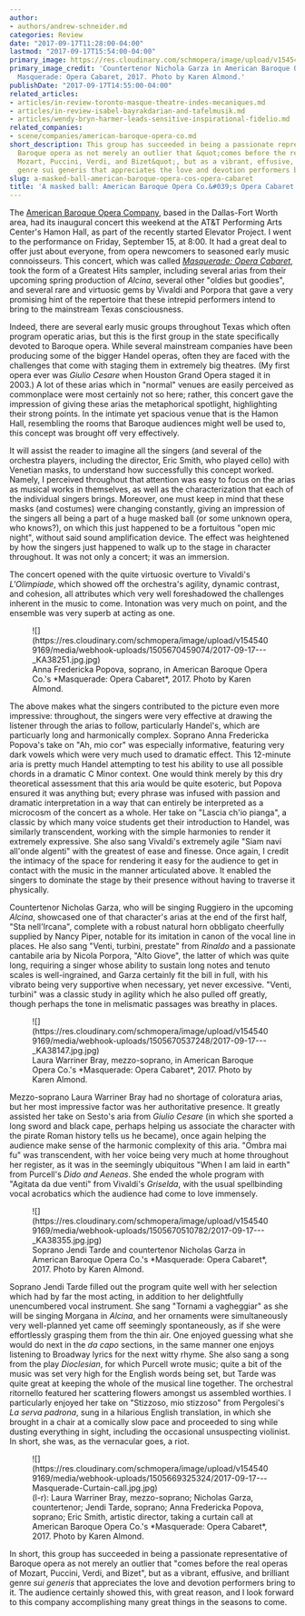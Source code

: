 ```yaml
---
author:
- authors/andrew-schneider.md
categories: Review
date: "2017-09-17T11:28:00-04:00"
lastmod: "2017-09-17T15:54:00-04:00"
primary_image: https://res.cloudinary.com/schmopera/image/upload/v1545409169/media/webhook-uploads/1505670433175/2017-09-17---square---_KA38212.jpg.jpg
primary_image_credit: 'Countertenor Nichola Garza in American Baroque Opera Co.''s
  Masquerade: Opera Cabaret, 2017. Photo by Karen Almond.'
publishDate: "2017-09-17T14:55:00-04:00"
related_articles:
- articles/in-review-toronto-masque-theatre-indes-mecaniques.md
- articles/in-review-isabel-bayrakdarian-and-tafelmusik.md
- articles/wendy-bryn-harmer-leads-sensitive-inspirational-fidelio.md
related_companies:
- scene/companies/american-baroque-opera-co.md
short_description: This group has succeeded in being a passionate representative of
  Baroque opera as not merely an outlier that &quot;comes before the real operas of
  Mozart, Puccini, Verdi, and Bizet&quot;, but as a vibrant, effusive, and brilliant
  genre sui generis that appreciates the love and devotion performers bring to it.
slug: a-masked-ball-american-baroque-opera-cos-opera-cabaret
title: 'A masked ball: American Baroque Opera Co.&#039;s Opera Cabaret'
---
```


The [American Baroque Opera Company](/scene/companies/american-baroque-opera-co/), based in the Dallas-Fort Worth area, had its inaugural concert this weekend at the AT&T Performing Arts Center's Hamon Hall, as part of the recently started Elevator Project. I went to the performance on Friday, September 15, at 8:00. It had a great deal to offer just about everyone, from opera newcomers to seasoned early music connoisseurs. This concert, which was called [*Masquerade: Opera Cabaret*](https://www.baroqueopera.org/new-page/), took the form of a Greatest Hits sampler, including several arias from their upcoming spring production of *Alcina*, several other "oldies but goodies", and several rare and virtuosic gems by Vivaldi and Porpora that gave a very promising hint of the repertoire that these intrepid performers intend to bring to the mainstream Texas consciousness.

Indeed, there are several early music groups throughout Texas which often program operatic arias, but this is the first group in the state specifically devoted to Baroque opera. While several mainstream companies have been producing some of the bigger Handel operas, often they are faced with the challenges that come with staging them in extremely big theatres. (My first opera ever was *Giulio Cesare* when Houston Grand Opera staged it in 2003.) A lot of these arias which in "normal" venues are easily perceived as commonplace were most certainly not so here; rather, this concert gave the impression of giving these arias the metaphorical spotlight, highlighting their strong points. In the intimate yet spacious venue that is the Hamon Hall, resembling the rooms that Baroque audiences might well be used to, this concept was brought off very effectively.

It will assist the reader to imagine all the singers (and several of the orchestra players, including the director, Eric Smith, who played cello) with Venetian masks, to understand how successfully this concept worked. Namely, I perceived throughout that attention was easy to focus on the arias as musical works in themselves, as well as the characterization that each of the individual singers brings. Moreover, one must keep in mind that these masks (and costumes) were changing constantly, giving an impression of the singers all being a part of a huge masked ball (or some unknown opera, who knows?), on which this just happened to be a fortuitous "open mic night", without said sound amplification device. The effect was heightened by how the singers just happened to walk up to the stage in character throughout. It was not only a concert; it was an immersion.

The concert opened with the quite virtuosic overture to Vivaldi's *L'Olimpiade*, which showed off the orchestra's agility, dynamic contrast, and cohesion, all attributes which very well foreshadowed the challenges inherent in the music to come. Intonation was very much on point, and the ensemble was very superb at acting as one.

<figure data-type="image">![](https://res.cloudinary.com/schmopera/image/upload/v1545409169/media/webhook-uploads/1505670459074/2017-09-17---_KA38251.jpg.jpg)<figcaption>Anna Fredericka Popova, soprano, in American Baroque Opera Co.'s *Masquerade: Opera Cabaret*, 2017. Photo by Karen Almond.</figcaption>
</figure>

The above makes what the singers contributed to the picture even more impressive: throughout, the singers were very effective at drawing the listener through the arias to follow, particularly Handel's, which are particuarly long and harmonically complex. Soprano Anna Fredericka Popova's take on "Ah, mio cor" was especially informative, featuring very dark vowels which were very much used to dramatic effect. This 12-minute aria is pretty much Handel attempting to test his ability to use all possible chords in a dramatic C Minor context. One would think merely by this dry theoretical assessment that this aria would be quite esoteric, but Popova ensured it was anything but; every phrase was infused with passion and dramatic interpretation in a way that can entirely be interpreted as a microcosm of the concert as a whole. Her take on "Lascia ch'io pianga", a classic by which many voice students get their introduction to Handel, was similarly transcendent, working with the simple harmonies to render it extremely expressive. She also sang Vivaldi's extremely agile "Siam navi all'onde algenti" with the greatest of ease and finesse. Once again, I credit the intimacy of the space for rendering it easy for the audience to get in contact with the music in the manner articulated above. It enabled the singers to dominate the stage by their presence without having to traverse it physically.

Countertenor Nicholas Garza, who will be singing Ruggiero in the upcoming *Alcina*, showcased one of that character's arias at the end of the first half, "Sta nell'Ircana", complete with a robust natural horn obbligato cheerfully supplied by Nancy Piper, notable for its imitation in canon of the vocal line in places. He also sang "Venti, turbini, prestate" from *Rinaldo* and a passionate cantabile aria by Nicola Porpora, "Alto Giove", the latter of which was quite long, requiring a singer whose ability to sustain long notes and tenuto scales is well-ingrained, and Garza certainly fit the bill in full, with his vibrato being very supportive when necessary, yet never excessive. "Venti, turbini" was a classic study in agility which he also pulled off greatly, though perhaps the tone in melismatic passages was breathy in places.

<figure data-type="image">![](https://res.cloudinary.com/schmopera/image/upload/v1545409169/media/webhook-uploads/1505670537248/2017-09-17---_KA38147.jpg.jpg)<figcaption>Laura Warriner Bray, mezzo-soprano, in American Baroque Opera Co.'s *Masquerade: Opera Cabaret*, 2017. Photo by Karen Almond.</figcaption>
</figure>

Mezzo-soprano Laura Warriner Bray had no shortage of coloratura arias, but her most impressive factor was her authoritative presence. It greatly assisted her take on Sesto's aria from *Giulio Cesare* (in which she sported a long sword and black cape, perhaps helping us associate the character with the pirate Roman history tells us he became), once again helping the audience make sense of the harmonic complexity of this aria. "Ombra mai fu" was transcendent, with her voice being very much at home throughout her register, as it was in the seemingly ubiquitous "When I am laid in earth" from Purcell's *Dido and Aeneas*. She ended the whole program with "Agitata da due venti" from Vivaldi's *Griselda*, with the usual spellbinding vocal acrobatics which the audience had come to love immensely.

<figure data-type="image">![](https://res.cloudinary.com/schmopera/image/upload/v1545409169/media/webhook-uploads/1505670510782/2017-09-17---_KA38355.jpg.jpg)
<figcaption>Soprano Jendi Tarde and countertenor Nicholas Garza in American Baroque Opera Co.'s *Masquerade: Opera Cabaret*, 2017. Photo by Karen Almond.</figcaption>
</figure>

Soprano Jendi Tarde filled out the program quite well with her selection which had by far the most acting, in addition to her delightfully unencumbered vocal instrument. She sang "Tornami a vagheggiar" as she will be singing Morgana in *Alcina*, and her ornaments were simultaneously very well-planned yet came off seemingly spontaneously, as if she were effortlessly grasping them from the thin air. One enjoyed guessing what she would do next in the *da capo* sections, in the same manner one enjoys listening to Broadway lyrics for the next witty rhyme. She also sang a song from the play *Dioclesian*, for which Purcell wrote music; quite a bit of the music was set very high for the English words being set, but Tarde was quite great at keeping the whole of the musical line together. The orchestral ritornello featured her scattering flowers amongst us assembled worthies. I particularly enjoyed her take on "Stizzoso, mio stizzoso" from Pergolesi's *La serva padrona*, sung in a hilarious English translation, in which she brought in a chair at a comically slow pace and proceeded to sing while dusting everything in sight, including the occasional unsuspecting violinist. In short, she was, as the vernacular goes, a riot.

<figure data-type="image">![](https://res.cloudinary.com/schmopera/image/upload/v1545409169/media/webhook-uploads/1505669325324/2017-09-17---Masquerade-Curtain-call.jpg.jpg)
<figcaption>(l-r): Laura Warriner Bray, mezzo-soprano; Nicholas Garza, countertenor; Jendi Tarde, soprano; Anna Fredericka Popova, soprano; Eric Smith, artistic director, taking a curtain call at American Baroque Opera Co.'s *Masquerade: Opera Cabaret*, 2017. Photo by Karen Almond.</figcaption>
</figure>

In short, this group has succeeded in being a passionate representative of Baroque opera as not merely an outlier that "comes before the real operas of Mozart, Puccini, Verdi, and Bizet", but as a vibrant, effusive, and brilliant genre *sui generis* that appreciates the love and devotion performers bring to it. The audience certainly showed this, with great reason, and I look forward to this company accomplishing many great things in the seasons to come.
